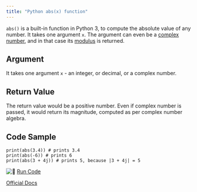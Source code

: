 ```yaml
---
title: "Python abs(x) function"
---
```


`abs()` is a built-in function in Python 3, to compute the absolute value of any number. It takes one argument `x`. The argument can even be a [complex number](https://docs.python.org/3.0/library/cmath.html), and in that case its [modulus](http://www.mathcentre.ac.uk/resources/sigma%20complex%20number%20leaflets/sigma-complex9-2009-1.pdf) is returned.

## Argument

It takes one argument `x` - an integer, or decimal, or a complex number.

## Return Value

The return value would be a positive number. Even if complex number is passed, it would return its magnitude, computed as per complex number algebra.

## Code Sample

    print(abs(3.4)) # prints 3.4
    print(abs(-6)) # prints 6
    print(abs(3 + 4j)) # prints 5, because |3 + 4j| = 5

![:rocket:](//forum.freecodecamp.com/images/emoji/emoji_one/rocket.png?v=2 ":rocket:") [Run Code](https://repl.it/CL8k/0)

[Official Docs](https://docs.python.org/3/library/functions.html#abs)

